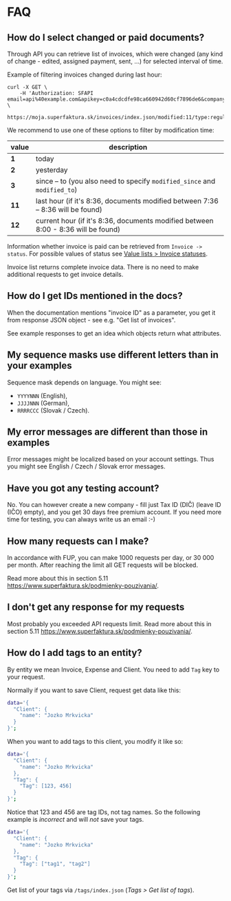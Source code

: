 # FAQ


## How do I select changed or paid documents?

Through API you can retrieve list of invoices, which were changed (any kind of change - edited, assigned payment, sent, ...)
for selected interval of time.

Example of filtering invoices changed during last hour:

```
curl -X GET \
    -H 'Authorization: SFAPI email=api%40example.com&apikey=c0a4cdcdfe98ca660942d60cf7896de6&company_id=' \
    https://moja.superfaktura.sk/invoices/index.json/modified:11/type:regular
```


We recommend to use one of these options to filter by modification time:

| value  | description                                                                       |
| ------ | --------------------------------------------------------------------------------- |
| **1**  | today                                                                             |
| **2**  | yesterday                                                                         |
| **3**  | since – to (you also need to specify `modified_since` and `modified_to`)          |
| **11** | last hour (if it's 8:36, documents modified between 7:36 – 8:36 will be found)    |
| **12** | current hour (if it's 8:36, documents modified between 8:00 - 8:36 will be found) |

Information whether invoice is paid can be retrieved from `Invoice -> status`.
For possible values of status see [Value lists > Invoice statuses](value-lists.md#invoice-statuses).

Invoice list returns complete invoice data. There is no need to make additional requests to get invoice details.






## How do I get IDs mentioned in the docs?

When the documentation mentions "invoice ID" as a parameter,
you get it from response JSON object - see e.g. "Get list of invoices".
 
See example responses to get an idea which objects return what attributes.


## My sequence masks use different letters than in your examples

Sequence mask depends on language. You might see:
- `YYYYNNN` (English),
- `JJJJNNN` (German),
- `RRRRCCC` (Slovak / Czech).


## My error messages are different than those in examples

Error messages might be localized based on your account settings.
Thus you might see English / Czech / Slovak error messages.


## Have you got any testing account?

No. You can however create a new company - fill just Tax ID (DIČ) (leave ID (IČO) empty),
and you get 30 days free premium account.
If you need more time for testing, you can always write us an email :-)


## How many requests can I make?

In accordance with FUP, you can make 1000 requests per day, or 30&nbsp;000 per month.
After reaching the limit all GET requests will be blocked.

Read more about this in section 5.11 https://www.superfaktura.sk/podmienky-pouzivania/.


## I don't get any response for my requests

Most probably you exceeded API requests limit.
Read more about this in section 5.11 https://www.superfaktura.sk/podmienky-pouzivania/.


## How do I add tags to an entity?

By entity we mean Invoice, Expense and Client.
You need to add `Tag` key to your request.


Normally if you want to save Client, request get data like this:
```sh
data='{
  "Client": {
    "name": "Jozko Mrkvicka"
  }
}';
```

When you want to add tags to this client, you modify it like so:
```sh
data='{
  "Client": {
    "name": "Jozko Mrkvicka"
  },
  "Tag": {
    "Tag": [123, 456]
  }
}';
```

Notice that 123 and 456 are tag IDs, not tag names.
So the following example is *incorrect* and will *not* save your tags.

```sh
data='{
  "Client": {
    "name": "Jozko Mrkvicka"
  },
  "Tag": {
    "Tag": ["tag1", "tag2"]
  }
}';
```

Get list of your tags via `/tags/index.json` (*Tags > Get list of tags*).
